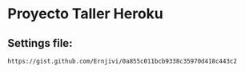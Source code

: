 # Proyecto Taller Heroku


## Settings file:

    https://gist.github.com/Ernjivi/0a855c011bcb9338c35970d418c443c2

